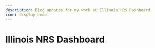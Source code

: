 ```yaml
---
description: Blog updates for my work at Illinois NRS Dashboard
icon: display-code
---
```


# Illinois NRS Dashboard
